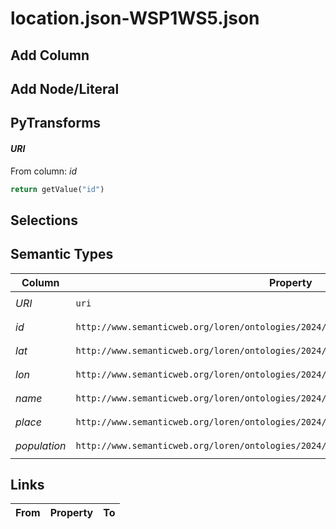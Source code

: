 # location.json-WSP1WS5.json

## Add Column

## Add Node/Literal

## PyTransforms
#### _URI_
From column: _id_
``` python
return getValue("id")
```


## Selections

## Semantic Types
| Column | Property | Class |
|  ----- | -------- | ----- |
| _URI_ | `uri` | `Location_GID-1011`|
| _id_ | `http://www.semanticweb.org/loren/ontologies/2024/10/weather_trentino#has_location_id` | `Location_GID-1011`|
| _lat_ | `http://www.semanticweb.org/loren/ontologies/2024/10/weather_trentino#has_latitude` | `Location_GID-1011`|
| _lon_ | `http://www.semanticweb.org/loren/ontologies/2024/10/weather_trentino#has_longitude` | `Location_GID-1011`|
| _name_ | `http://www.semanticweb.org/loren/ontologies/2024/10/weather_trentino#has_name` | `Location_GID-1011`|
| _place_ | `http://www.semanticweb.org/loren/ontologies/2024/10/weather_trentino#has_place_type` | `Location_GID-1011`|
| _population_ | `http://www.semanticweb.org/loren/ontologies/2024/10/weather_trentino#has_population` | `Location_GID-1011`|


## Links
| From | Property | To |
|  --- | -------- | ---|

